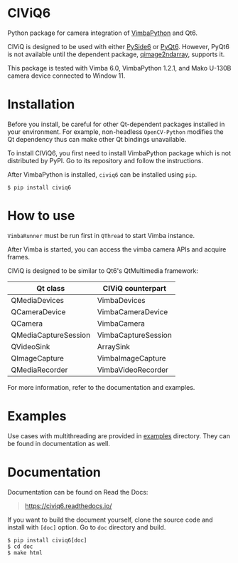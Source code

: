 # CIViQ6

Python package for camera integration of [VimbaPython](https://github.com/alliedvision/VimbaPython) and Qt6.

CIViQ is designed to be used with either [PySide6](https://pypi.org/project/PySide6/) or [PyQt6](https://pypi.org/project/PyQt6/).
However, PyQt6 is not available until the dependent package, [qimage2ndarray](https://pypi.org/project/qimage2ndarray/), supports it.

This package is tested with Vimba 6.0, VimbaPython 1.2.1, and Mako U-130B camera device connected to Window 11.

# Installation

Before you install, be careful for other Qt-dependent packages installed in your environment.
For example, non-headless `OpenCV-Python` modifies the Qt dependency thus can make other Qt bindings unavailable.

To install CIViQ6, you first need to install VimbaPython package which is not distributed by PyPI.
Go to its repository and follow the instructions.

After VimbaPython is installed, `civiq6` can be installed using `pip`.

```
$ pip install civiq6
```

# How to use

`VimbaRunner` must be run first in `QThread` to start Vimba instance.

After Vimba is started, you can access the vimba camera APIs and acquire frames.

CIViQ is designed to be similar to Qt6's QtMultimedia framework:

|       Qt class       |  CIViQ counterpart  |
| -------------------- | ------------------- |
|     QMediaDevices    |     VimbaDevices    |
|     QCameraDevice    |  VimbaCameraDevice  |
|       QCamera        |     VimbaCamera     |
| QMediaCaptureSession | VimbaCaptureSession |
|      QVideoSink      |      ArraySink      |
|     QImageCapture    |  VimbaImageCapture  |
|    QMediaRecorder    |  VimbaVideoRecorder |

For more information, refer to the documentation and examples.

# Examples

Use cases with multithreading are provided in [examples](https://github.com/JSS95/civiq6/tree/master/civiq6/examples) directory.
They can be found in documentation as well.

# Documentation

Documentation can be found on Read the Docs:

> https://civiq6.readthedocs.io/

If you want to build the document yourself, clone the source code and install with `[doc]` option.
Go to `doc` directory and build.

```
$ pip install civiq6[doc]
$ cd doc
$ make html
```
